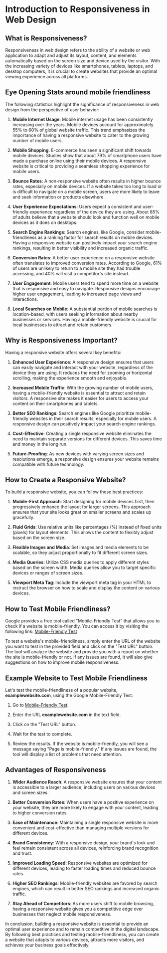 # Introduction to Responsiveness in Web Design

## What is Responsiveness?

Responsiveness in web design refers to the ability of a website or web application to adapt and adjust its layout, content, and elements automatically based on the screen size and device used by the visitor. With the increasing variety of devices like smartphones, tablets, laptops, and desktop computers, it is crucial to create websites that provide an optimal viewing experience across all platforms.

## Eye Opening Stats around mobile friendliness

The following statistics highlight the significance of responsiveness in web design from the perspective of user behavior:

1. **Mobile Internet Usage**: Mobile internet usage has been consistently increasing over the years. Mobile devices account for approximately 55% to 60% of global website traffic. This trend emphasizes the importance of having a responsive website to cater to the growing number of mobile users.

2. **Mobile Shopping**: E-commerce has seen a significant shift towards mobile devices. Studies show that about 79% of smartphone users have made a purchase online using their mobile devices. A responsive website is critical to providing a seamless shopping experience for mobile users.

3. **Bounce Rates**: A non-responsive website often results in higher bounce rates, especially on mobile devices. If a website takes too long to load or is difficult to navigate on a mobile screen, users are more likely to leave and seek information or products elsewhere.

4. **User Experience Expectations**: Users expect a consistent and user-friendly experience regardless of the device they are using. About 85% of adults believe that a website should look and function well on mobile devices as it does on desktops.

5. **Search Engine Rankings**: Search engines, like Google, consider mobile-friendliness as a ranking factor for search results on mobile devices. Having a responsive website can positively impact your search engine rankings, resulting in better visibility and increased organic traffic.

6. **Conversion Rates**: A better user experience on a responsive website often translates to improved conversion rates. According to Google, 61% of users are unlikely to return to a mobile site they had trouble accessing, and 40% will visit a competitor's site instead.

7. **User Engagement**: Mobile users tend to spend more time on a website that is responsive and easy to navigate. Responsive designs encourage higher user engagement, leading to increased page views and interactions.

8. **Local Searches on Mobile**: A substantial portion of mobile searches is location-based, with users seeking information about nearby businesses or services. Having a mobile-friendly website is crucial for local businesses to attract and retain customers.

## Why is Responsiveness Important?

Having a responsive website offers several key benefits:

1. **Enhanced User Experience**: A responsive design ensures that users can easily navigate and interact with your website, regardless of the device they are using. It reduces the need for zooming or horizontal scrolling, making the experience smooth and enjoyable.

2. **Increased Mobile Traffic**: With the growing number of mobile users, having a mobile-friendly website is essential to attract and retain visitors. A responsive site makes it easier for users to access your content on their smartphones and tablets.

3. **Better SEO Rankings**: Search engines like Google prioritize mobile-friendly websites in their search results, especially for mobile users. A responsive design can positively impact your search engine rankings.

4. **Cost-Effective**: Creating a single responsive website eliminates the need to maintain separate versions for different devices. This saves time and money in the long run.

5. **Future-Proofing**: As new devices with varying screen sizes and resolutions emerge, a responsive design ensures your website remains compatible with future technology.

## How to Create a Responsive Website?

To build a responsive website, you can follow these best practices:

1. **Mobile-First Approach**: Start designing for mobile devices first, then progressively enhance the layout for larger screens. This approach ensures that your site looks great on smaller screens and scales up gracefully.

2. **Fluid Grids**: Use relative units like percentages (%) instead of fixed units (pixels) for layout elements. This allows the content to flexibly adjust based on the screen size.

3. **Flexible Images and Media**: Set images and media elements to be scalable, so they adjust proportionally to fit different screen sizes.

4. **Media Queries**: Utilize CSS media queries to apply different styles based on the screen width. Media queries allow you to target specific devices or ranges of screen sizes.

5. **Viewport Meta Tag**: Include the viewport meta tag in your HTML to instruct the browser on how to scale and display the content on various devices.

## How to Test Mobile Friendliness?

Google provides a free tool called "Mobile-Friendly Test" that allows you to check if a website is mobile-friendly. You can access it by visiting the following link: [Mobile-Friendly Test](https://search.google.com/test/mobile-friendly)

To test a website's mobile-friendliness, simply enter the URL of the website you want to test in the provided field and click on the "Test URL" button. The tool will analyze the website and provide you with a report on whether the site is mobile-friendly or not. If any issues are found, it will also give suggestions on how to improve mobile responsiveness.

## Example Website to Test Mobile Friendliness

Let's test the mobile-friendliness of a popular website, **examplewebsite.com**, using the Google Mobile-Friendly Test:

1. Go to [Mobile-Friendly Test](https://search.google.com/test/mobile-friendly).

2. Enter the URL **examplewebsite.com** in the text field.

3. Click on the "Test URL" button.

4. Wait for the test to complete.

5. Review the results. If the website is mobile-friendly, you will see a message saying "Page is mobile-friendly." If any issues are found, the tool will display a list of problems that need attention.

## Advantages of Responsiveness

1. **Wider Audience Reach**: A responsive website ensures that your content is accessible to a larger audience, including users on various devices and screen sizes.

2. **Better Conversion Rates**: When users have a positive experience on your website, they are more likely to engage with your content, leading to higher conversion rates.

3. **Ease of Maintenance**: Maintaining a single responsive website is more convenient and cost-effective than managing multiple versions for different devices.

4. **Brand Consistency**: With a responsive design, your brand's look and feel remain consistent across all devices, reinforcing brand recognition and trust.

5. **Improved Loading Speed**: Responsive websites are optimized for different devices, leading to faster loading times and reduced bounce rates.

6. **Higher SEO Rankings**: Mobile-friendly websites are favored by search engines, which can result in better SEO rankings and increased organic traffic.

7. **Stay Ahead of Competitors**: As more users shift to mobile browsing, having a responsive website gives you a competitive edge over businesses that neglect mobile responsiveness.

In conclusion, building a responsive website is essential to provide an optimal user experience and to remain competitive in the digital landscape. By following best practices and testing mobile-friendliness, you can create a website that adapts to various devices, attracts more visitors, and achieves your business goals effectively.